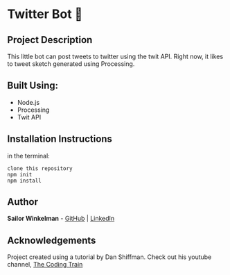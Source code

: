 # **Twitter Bot** 🐬

## Project Description

This little bot can post tweets to twitter using the twit API. Right now, it likes to tweet sketch generated using Processing.

## Built Using:

- Node.js
- Processing
- Twit API

## Installation Instructions

in the terminal:

```
clone this repository
npm init
npm install
```

## Author

**Sailor Winkelman** - [GitHub](https://github.com/sailor27) | [LinkedIn](https://www.linkedin.com/in/sailor-winkelman-62429152)

## Acknowledgements

Project created using a tutorial by Dan Shiffman. Check out his youtube channel, [The Coding Train](https://www.youtube.com/channel/UCvjgXvBlbQiydffZU7m1_aw)
